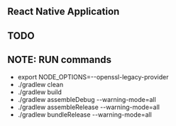 
## React Native Application

## TODO


## NOTE: RUN commands
* export NODE_OPTIONS=--openssl-legacy-provider
* ./gradlew clean
* ./gradlew build
* ./gradlew assembleDebug --warning-mode=all
* ./gradlew assembleRelease --warning-mode=all
* ./gradlew bundleRelease --warning-mode=all
